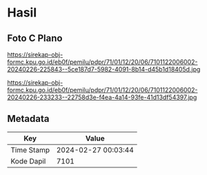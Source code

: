 # Hasil

## Foto C Plano

https://sirekap-obj-formc.kpu.go.id/eb0f/pemilu/pdpr/71/01/12/20/06/7101122006002-20240226-225843--5ce187d7-5982-4091-8b14-d45b1d18405d.jpg

https://sirekap-obj-formc.kpu.go.id/eb0f/pemilu/pdpr/71/01/12/20/06/7101122006002-20240226-233233--22758d3e-f4ea-4a14-93fe-41d13df54397.jpg


## Metadata

| Key        | Value               |
| ---------- | ------------------- |
| Time Stamp | 2024-02-27 00:03:44 |
| Kode Dapil | 7101                |




